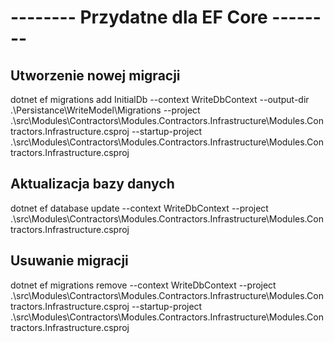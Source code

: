 ﻿# -------- Przydatne dla EF Core  --------

## Utworzenie nowej migracji
dotnet ef migrations add InitialDb --context WriteDbContext --output-dir .\Persistance\WriteModel\Migrations --project .\src\Modules\Contractors\Modules.Contractors.Infrastructure\Modules.Contractors.Infrastructure.csproj --startup-project .\src\Modules\Contractors\Modules.Contractors.Infrastructure\Modules.Contractors.Infrastructure.csproj
## Aktualizacja bazy danych
dotnet ef database update --context WriteDbContext --project .\src\Modules\Contractors\Modules.Contractors.Infrastructure\Modules.Contractors.Infrastructure.csproj
## Usuwanie migracji
dotnet ef migrations remove --context WriteDbContext --project .\src\Modules\Contractors\Modules.Contractors.Infrastructure\Modules.Contractors.Infrastructure.csproj --startup-project .\src\Modules\Contractors\Modules.Contractors.Infrastructure\Modules.Contractors.Infrastructure.csproj

